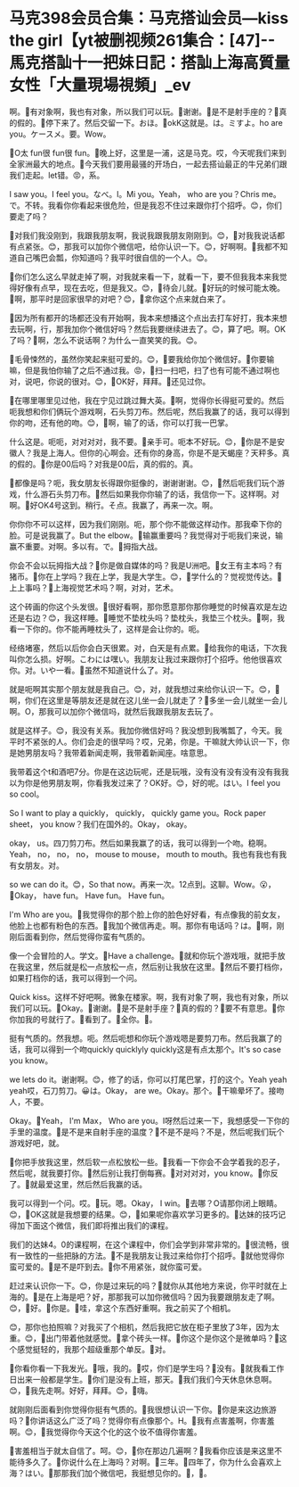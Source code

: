 # 马克398会员合集：马克搭讪会员—kiss the girl【yt被删视频261集合：[47]--馬克搭訕十一把妹日記：搭訕上海高質量女性「大量現場視頻」_ev

啊。🎼有对象啊，我也有对象，所以我们可以玩。🎼谢谢。🎼是不是射手座的？🎼真的假的。🎼停下来了。然后交留一下。おほ。🎼okK这就是。は。ミすよ。ho are you。ケースメ。要。Wow。

🎼O太 fun很 fun很 fun。🎼晚上好，这里是一浦，这是马克。哎，今天呢我们来到全家洲最大的地点。🎼今天我们要用最骚的开场白，一起去搭讪最正的牛兄弟们跟我们走起。let错。😡，系。

I saw you。I feel you。なべ。I。Mi you。Yeah， who are you？Chris me。で。不转。我看你你看起来很危险，但是我忍不住过来跟你打个招呼。😊，你们要走了吗？

🎼对我们我没刚到，我跟我朋友啊，我说我跟我朋友刚刚到。😊，🎼对我我说话都有点紧张。😊，那我可以加你个微信吧，给你认识一下。😊，好啊啊。🎼我都不知道自己嘴巴会瓢，你知道吗？我平时很自信的一个人。😊。

🎼你们怎么这么早就走掉了啊，对我就来看一下，就看一下，要不但我我本来我觉得好像有点早，现在去吃，但是我又。😊，🎼待会儿就。🎼好玩的时候可能太晚。🎼啊，那平时是回家很早的对吧？😊，🎼拿你这个点来就白来了。

🎼因为所有都开的场都还没有开始啊，我本来想播这个点出去打车好打，我本来想去玩啊，行，那我加你个微信好吗？然后我要继续进去了。😊，算了吧。啊。OK了吗？🎼啊，怎么不说话啊？为什么一直笑笑的我。😊。

🎼毛骨悚然的，虽然你笑起来挺可爱的。😊，🎼要我给你加个微信好。🎼你要输嘛，但是我怕你输了之后不通过我。😡，🎼扫一扫吧，扫了也有可能不通过啊也对，说吧，你说的很对。😊，🎼OK好，拜拜。🎼还见过你。

🎼在哪里哪里见过他，我在宁见过跳过舞大英。🎼啊，觉得你长得挺可爱的。然后呃我想和你们俩玩个游戏啊，石头剪刀布。然后呢，然后我赢了的话，我可以得到你的吻，还有他的吻。😊，🎼啊，输了的话，你可以打我一巴掌。

什么这是。呃呃，对对对对，我不要。🎼亲手可。呃本不好玩。😊，🎼你是不是安徽人？我是上海人。但你的心啊会。还有你的身高，你是不是天蝎座？天秤多。真的假的。🎼你是00后吗？对我是00后，真的假的。真。

🎼都像是吗？呃，我女朋友长得跟你挺像的，谢谢谢谢。😊，🎼然后呃我们玩个游戏，什么游石头剪刀布。🎼然后如果我你你输了的话，我信你一下。这样啊。对啊。🎼好OK4号这到。稍行。そ点。我赢了，再来一次。啊。

你你你不可以这样，因为我们刚刚。呃，那个你不能做这样动作。那我牵下你的脸。可是说我赢了。But the elbow。🎼输赢重要吗？我觉得对于呃我们来说，输赢不重要。对啊。多以有。で。🎼拇指大战。

你会不会以玩拇指大战？🎼你是做自媒体的吗？我是U洲吧。🎼女王有主本吗？有猪币。🎼你在上学吗？我在上学，我是大学生。😊，🎼学什么的？觉视觉传达。🎼上上事吗？🎼上海视觉艺术吗？啊，对对，艺术。

这个砖画的你这个头发很。🎼很好看啊，那你愿意那你那你睡觉的时候喜欢是左边还是右边？😊，我这样睡。🎼睡觉不垫枕头吗？垫枕头，我垫三个枕头。🎼啊，我看一下你的。你不能再睡枕头了，这样是会让你的。呃。

经络堵塞，然后以后你会白天很累。对，白天是有点累。🎼给我你的电话，下次我叫你怎么损。好啊。こわには嘿い。我朋友让我过来跟你打个招呼。他他很喜欢你。对。いや一看。🎼虽然不知道说什么了。对。

就是呃啊其实那个朋友就是我自己。😊，对，就我想过来给你认识一下。😊，🎼啊，你们在这里是等朋友还是就在这儿坐一会儿就走了？🎼多坐一会儿就坐一会儿啊。O，那我可以加你个微信吗，就然后我跟我朋友去玩了。

就是这样子。😊，我没有关系。我加你微信好吗？我没想到我嘴瓢了，今天。我平时不紧张的人。你们会走的很早吗？哎，兄弟，你是。干嘛就大帅认识一下，你是她男朋友吗？我带着新闻走啊，我带着新闻座。啥意思。

我带着这个t和酒吧7分。你是在这边玩呢，还是玩哦，没有没有没有没有没有我我以为你是他男朋友啊，你看我发过来了？OK好。😊，好的呢。はい。I feel you so cool。

So I want to play a quickly， quickly， quickly game you。Rock paper sheet， you know？我们在国外的。Okay， okay。

 okay， us。四刀剪刀布。然后如果我赢了的话，我可以得到一个吻。稳啊。Yeah， no， no， no， mouse to mouse， mouth to mouth。我也有我也有我有女朋友。对。

so we can do it。😊，So that now。再来一次。12点到。这聊。Wow。😮，🎼Okay， have fun。 Have fun。 Have fun。

 I'm Who are you。🎼我觉得你的那个脸上你的脸色好好看，有点像我的前女友，他脸上也都有粉色的东西。🎼我加个微信再走。啊。那你有电话吗？は。🎼啊，刚刚后面看到你，然后觉得你蛮有气质的。

像一个会冒险的人。学文。🎼Have a challenge。🎼就和你玩个游戏哦，就把手放在我这里，然后就是松一点放松一点，然后别让我放在这里。🎼然后不要打档你，如果打档你的话，我可以得到一个问。

Quick kiss。这样不好吧啊。微象在楼家。啊，我有对象了啊，我也有对象，所以我们可以玩。🎼Okay。🎼谢谢。🎼是不是射手座？🎼真的假的？🎼要不有意思。🎼你你加我的号就行了。🎼看到了。🎼全你。🎼。

挺有气质的。然我想。呃。然后呃想和你玩个游戏嗯是要剪刀布。然后我赢了的话，我可以得到一个吻quickly quicklyly quickly这是有点太那个。It's so case you know。

 we lets do it。谢谢啊。😊，修了的话，你可以打尾巴掌，打的这个。Yeah yeah yeah哎，石刀剪刀。😀は。Okay， are we。Okay。那个。🎼干嘛晕坏了。接吻人，不要。

Okay。🎼Yeah， I'm Max， Who are you。I呀然后过来一下，我想感受一下你的手里的温度。🎼是不是来自射手座的温度？🎼不是不是吗？不是，然后呢我们玩个游戏好吧，就。

🎼你把手放我这里，然后软一点松放松一些。🎼我看一下你会不会学着我的忍子，然后呢，就我要打你。🎼然后别让我打倒每赛。🎼对对对对，you know。🎼你反了。🎼就最爱这里，然后然后我赢的话。

我可以得到一个问。哎。🎼玩。嗯。Okay， I win。🎼去哪？O请那你闭上眼睛。😊，🎼OK这就是我想要的结果。😊，🎼如果呢你喜欢学习更多的。🎼达妹的技巧记得加下面这个微信，我们即将推出我们的课程。

我们的达妹4。0的课程啊，在这个课程中，你们会学到非常非常的。🎼很流畅，很有一致性的一些把脉的方法。🎼不是我朋友让我过来给你打个招呼。🎼就他觉得你蛮可爱的。🎼是不是吓到去。🎼你不用紧张，就你蛮可爱。

赶过来认识你一下。😊，你是过来玩的吗？🎼就你从其他地方来说，你平时就在上海的。🎼是在上海是吧？好，那那我可以加你微信吗？因为我要跟朋友走了啊。😊，🎼好。🎼你是。🎼哇，拿这个东西好重啊。我之前买了个相机。

😊，那你也拍照嘛？对我买了个相机，然后我把它放在柜子里放了3年，因为太重。😊，🎼出门带着他就感觉。🎼拿个砖头一样。🎼你这个是你这个是微单吗？🎼这个感觉挺轻的，我那个超级重那个单反。🎼对。

🎼你看你看一下我发光。🎼哦，我的。🎼哎，你们是学生吗？🎼没有。🎼就我看工作日出来一般都是学生。🎼你们是没有上班，那天。🎼我们我们今天休息休息啊。😊，🎼我先走啊。好好，拜拜。😊，🎼嗨。

就刚刚后面看到你觉得你挺有气质的。🎼我很想认识一下你。🎼你是来这边旅游吗？🎼你讲话这么广泛了吗？觉得你有点像那个。H。🎼我有点害羞啊，你害羞啊。😊，🎼我觉得你今天这个化的这个妆不值得你害羞。

🎼害羞相当于就太自信了。呵。😊，🎼你在那边几遍啊？🎼我看你应该是来这里不能待多久了。🎼你说什么在上海吗？对啊。🎼三年。🎼四年了，你为什么会喜欢上海？はい。🎼那那我们加个微信吧，我挺想见你的。🎼，🎼。

